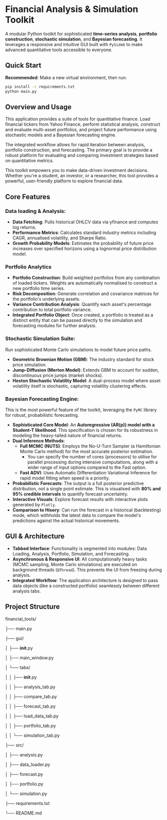 # Financial Analysis & Simulation Toolkit

A modular Python toolkit for sophisticated **time-series analysis**, **portfolio construction**, **stochastic simulation**, and **Bayesian forecasting**. It leverages a responsive and intuitive GUI built with `PySide6` to make advanced quantitative tools accessible to everyone.

## Quick Start
**Recommended**: Make a new virtual environment, then run:
```bash
pip install -r requirements.txt
python main.py
```

## Overview and Usage
This application provides a suite of tools for quantitative finance. Load financial tickers from Yahoo Finance, perform statistical analysis, construct and evaluate multi-asset portfolios, and project future performance using stochastic models and a Bayesian forecasting engine.

The integrated workflow allows for rapid iteration between analysis, portfolio construction, and forecasting. The primary goal is to provide a robust platform for evaluating and comparing investment strategies based on quantitative metrics.

This toolkit empowers you to make data-driven investment decisions. Whether you're a student, an investor, or a researcher, this tool provides a powerful, user-friendly platform to explore financial data.

## Core Features
### Data loading & Analysis: 
- **Data Fetching**: Pulls historical OHLCV data via yfinance and computes log returns.
- **Performance Metrics**: Calculates standard industry metrics including CAGR, annualised volatility, and Sharpe Ratio.
- **Growth Probability Models**: Estimates the probability of future price increases over specified horizons using a lognormal price distribution model.

### Portfolio Analytics
- **Portfolio Construction**: Build weighted portfolios from any combination of loaded tickers. Weights are automatically normalised to construct a new portfolio time series.
- **Risk Decomposition**: Generate correlation and covariance matrices for the portfolio's underlying assets.
- **Variance Contribution Analysis**: Quantify each asset's percentage contribution to total portfolio variance.
- **Integrated Portfolio Object**: Once created, a portfolio is treated as a distinct entity that can be passed directly to the simulation and forecasting modules for further analysis.

### Stochastic Simulation Suite:
Run sophisticated Monte Carlo simulations to model future price paths.
- **Geometric Brownian Motion (GBM)**: The industry standard for stock price simulation.
- **Jump-Diffusion (Merton Model)**: Extends GBM to account for sudden, discontinuous price jumps (market shocks).
- **Heston Stochastic Volatility Model**: A dual-process model where asset volatility itself is stochastic, capturing volatility clustering effects.

### Bayesian Forecasting Engine:
This is the most powerful feature of the toolkit, leveraging the `PyMC` library for robust, probabilistic forecasting.
- **Sophisticated Core Model**: An **Autoregressive (AR(p)) model with a Student-T likelihood**. This specification is chosen for its robustness in modeling the heavy-tailed nature of financial returns.
- **Dual Inference Methods**:
  - **Full MCMC (NUTS)**: Employs the No-U-Turn Sampler (a Hamiltonian Monte Carlo method) for the most accurate posterior estimation.
    - You can specify the number of cores (processors) to utilise for parallel processing during intensive computations, along with a wider range of input options compared to the Fast option.
  - **Fast ADVI**: Uses Automatic Differentiation Variational Inference for rapid model fitting when speed is a priority.
- **Probabilistic Forecasts**: The output is a full posterior predictive distribution, not a single point estimate. This is visualised with **80% and 95% credible intervals** to quantify forecast uncertainty.
- **Interactive Visuals**: Explore forecast results with interactive plots generated by `Plotly`.
- **Comparison to Hisory**: Can run the forecast in a historical (backtesting) mode, which withholds the latest data to compare the model's predictions against the actual historical movements.

## GUI & Architecture
- **Tabbed Interface**: Functionality is segmented into modules: Data Loading, Analysis, Portfolio, Simulation, and Forecasting.
- **Asynchronous & Responsive UI**: All computationally heavy tasks (MCMC sampling, Monte Carlo simulations) are executed on background threads (`QThread`). This prevents the UI from freezing during analysis.
- **Integrated Workflow**: The application architecture is designed to pass data objects (like a constructed portfolio) seamlessly between different analysis tabs.

## Project Structure
financial_tools/

├── main.py

├── gui/

│   ├── __init__.py

│   ├── main_window.py

│   └── tabs/

│   │   ├── __init__.py

│   │   ├── analysis_tab.py

│   │   ├── compare_tab.py

│   │   ├── forecast_tab.py

│   │   ├── load_data_tab.py

│   │   ├── portfolio_tab.py

│   │   └── simulation_tab.py

├── src/

│   ├── analysis.py

│   ├── data_loader.py

│   ├── forecast.py

│   ├── portfolio.py

│   └── simulation.py

├── requirements.txt

└── README.md